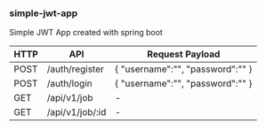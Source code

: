 ### simple-jwt-app
Simple JWT App created with spring boot

| HTTP  | API | Request Payload | 
| ------------- | ------------- | ------------- | 
| POST  | /auth/register | { "username":"", "password":"" } | 
| POST  | /auth/login  | { "username":"", "password":"" } | 
| GET  | /api/v1/job | - |
| GET  | /api/v1/job/:id  |  - |
